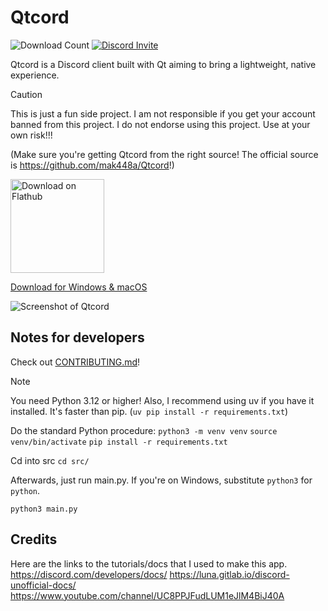 # Qtcord
![Download Count](https://img.shields.io/endpoint?url=https://flathub-stats-backend.vercel.app/badges/io.github.mak448a.QTCord/shields.io.json)
[![Discord Invite](https://dcbadge.limes.pink/api/server/https://discord.gg/gV8SjzZAXj?style=flat)](https://discord.gg/gV8SjzZAXj)

Qtcord is a Discord client built with Qt aiming to bring a lightweight, native experience.

> [!CAUTION]
> This is just a fun side project. I am not responsible if you get your account banned from this project. I do not endorse using this project. Use at your own risk!!!

(Make sure you're getting Qtcord from the right source! The official source is https://github.com/mak448a/Qtcord!)

<a href='https://flathub.org/apps/io.github.mak448a.QTCord'>
  <img width='150' alt='Download on Flathub' src='https://dl.flathub.org/assets/badges/flathub-badge-en.png'/>
</a>

[Download for Windows & macOS](https://github.com/mak448a/Qtcord/releases/latest)
<br>

![Screenshot of Qtcord](demos/demo4.png)

## Notes for developers
Check out [CONTRIBUTING.md](https://github.com/mak448a/Qtcord/blob/main/CONTRIBUTING.md)!
> [!NOTE]
> You need Python 3.12 or higher!
> Also, I recommend using uv if you have it installed. It's faster than pip. (`uv pip install -r requirements.txt`)

Do the standard Python procedure:
`python3 -m venv venv`
`source venv/bin/activate`
`pip install -r requirements.txt`

Cd into src
`cd src/`

Afterwards, just run main.py. If you're on Windows, substitute `python3` for `python`.
```shell
python3 main.py
```

## Credits
Here are the links to the tutorials/docs that I used to make this app.
https://discord.com/developers/docs/
https://luna.gitlab.io/discord-unofficial-docs/
https://www.youtube.com/channel/UC8PPJFudLUM1eJlM4BiJ40A

